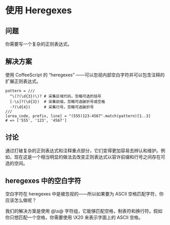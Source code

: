 # 使用 Heregexes

## 问题

你需要写一个复杂的正则表达式。

## 解决方案

使用 CoffeeScript 的 “heregexes” ——可以忽视内部空白字符并可以包含注释的扩展正则表达式。

```
pattern = ///
  ^\(?(\d{3})\)? # 采集区域代码，忽略可选的括号
  [-\s]?(\d{3})  # 采集前缀，忽略可选破折号或空格
  -?(\d{4})      # 采集行号，忽略可选破折号
///
[area_code, prefix, line] = "(555)123-4567".match(pattern)[1..3]
# => ['555', '123', '4567']
```

## 讨论
 
通过打破复杂的正则表达式和注释重点部分，它们变得更加容易去辨认和维护。例如，现在这是一个相当明显的做法去改变正则表达式以容许前缀和行号之间存在可选的空间。

## heregexes 中的空白字符

空白字符在 heregexes 中是被忽视的——所以如果要为 ASCII 空格匹配字符，你应该怎么做呢？

我们的解决方案是使用 @\s@ 字符组，它能够匹配空格，制表符和换行符。假如你只想匹配一个空格，你需要使用 \X20 来表示字面上的 ASCII 空格。

